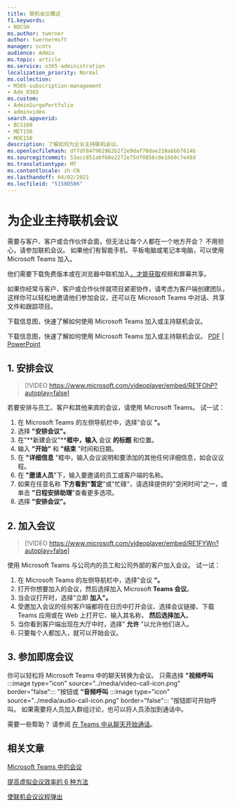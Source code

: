 ```yaml
---
title: 联机会议概述
f1.keywords:
- NOCSH
ms.author: twerner
author: twernermsft
manager: scotv
audience: Admin
ms.topic: article
ms.service: o365-administration
localization_priority: Normal
ms.collection:
- M365-subscription-management
- Adm_O365
ms.custom:
- AdminSurgePortfolio
- adminvideo
search.appverid:
- BCS160
- MET150
- MOE150
description: 了解如何为企业主持联机会议。
ms.openlocfilehash: dffdf847962962b2f2e9daf70dae210abbb7614b
ms.sourcegitcommit: 53acc851abf68e2272e75df0856c0e16b0c7e48d
ms.translationtype: MT
ms.contentlocale: zh-CN
ms.lasthandoff: 04/02/2021
ms.locfileid: "51580506"
---
```

# <a name="host-online-meetings-for-your-business"></a>为企业主持联机会议

需要与客户、客户或合作伙伴会面，但无法让每个人都在一个地方开会？ 不用担心，请参加联机会议。 如果他们有智能手机、平板电脑或笔记本电脑，可以使用 Microsoft Teams 加入。

他们需要下载免费版本或在浏览器中联机[](https://support.microsoft.com/office/6d79a648-6913-4696-9237-ed13de64ae3c)加入[，才能获取](https://support.microsoft.com/office/1613bb53-f3fa-431e-85a9-d6a91e3468c9)视频和屏幕共享。

如果你经常与客户、客户或合作伙伴就项目紧密协作，请考虑为客户端创建团队，这样[](https://support.microsoft.com/office/11fbb083-52ee-434d-8c6e-63711fdafac7)你可以轻松地邀请他们参加会议，还可以在 Microsoft Teams 中对话、共享文件和跟踪项目。

下载信息图，快速了解如何使用 Microsoft Teams 加入或主持联机会议。

下载信息图，快速了解如何使用 Microsoft Teams 加入或主持联机会议。 [PDF](https://go.microsoft.com/fwlink/?linkid=2078712)  | [PowerPoint](https://go.microsoft.com/fwlink/?linkid=2079515)

## <a name="1-schedule-a-meeting"></a>1. 安排会议

> [!VIDEO https://www.microsoft.com/videoplayer/embed/RE1FOhP?autoplay=false]

若要安排与员工、客户和其他来宾的会议，请使用 Microsoft Teams。 试一试：

1. 在 Microsoft Teams 的左侧导航栏中，选择"会议 **"。**
1. 选择 **"安排会议"。**
1. 在"**新建会议"****框中，输入** 会议 **的标题** 和位置。
1. 输入 **"开始"** 和 **"结束** "时间和日期。
1. 在 **"详细信息** "框中，输入会议说明和要添加的其他任何详细信息，如会议议程。
1. 在 **"邀请人员**"下，输入要邀请的员工或客户端的名称。
1. 如果在任意名称 **下方看到"暂定**"或"忙碌"，请选择提供的"空闲时间"之一，或单击 **"日程安排助理**"查看更多选项。
1. 选择 **"安排会议"。**

## <a name="2-join-a-meeting"></a>2. 加入会议

> [!VIDEO https://www.microsoft.com/videoplayer/embed/RE1FYWn?autoplay=false]

使用 Microsoft Teams 与公司内的员工和公司外部的客户加入会议。 试一试：

1. 在 Microsoft Teams 的左侧导航栏中，选择"会议 **"。**
1. 打开你想要加入的会议，然后选择加入 Microsoft **Teams 会议**。
1. 当会议打开时，选择"立即 **加入"。**
1. 受邀加入会议的任何客户端都将在日历中打开会议、选择会议链接、下载 Teams 应用或在 Web 上打开它、输入其名称， **然后选择加入**。
1. 当你看到客户端出现在大厅中时，选择" **允许** "以允许他们进入。
1. 只要每个人都加入，就可以开始会议。
 
## <a name="3-have-an-impromptu-meeting"></a>3. 参加即席会议

你可以轻松将 Microsoft Teams 中的聊天转换为会议。 只需选择 **"视频呼叫** :::image type="icon" source="../media/video-call-icon.png" border="false"::: "按钮或 **"音频呼叫** :::image type="icon" source="../media/audio-call-icon.png" border="false"::: "按钮即可开始呼叫。 如果需要将人员加入群组讨论，也可以将人员添加到通话中。

需要一些帮助？ 请参阅 [在 Teams 中从聊天开始通话](https://support.microsoft.com/office/f5138c9d-df4c-43d8-9cf6-53400c1a7798)。

## <a name="related-articles"></a>相关文章

[Microsoft Teams 中的会议](/microsoftteams/tutorial-meetings-in-teams)

[提高虚拟会议效率的 6 种方法](https://products.office.com/en-us/business/articles/6-ways-to-make-virtual-meetings-more-efficient)

[使联机会议议程弹出](https://products.office.com/en-us/business/articles/6-ways-to-make-your-online-meeting-agendas-pop)